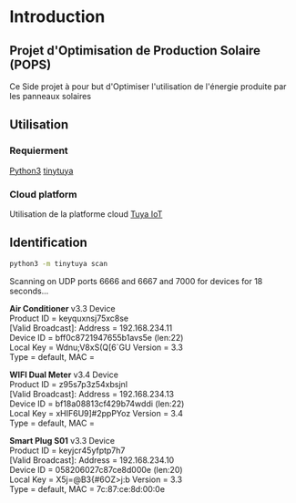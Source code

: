 # Introduction 


## Projet d'Optimisation de Production Solaire (POPS)

Ce Side projet à pour but d'Optimiser l'utilisation de l'énergie produite par les panneaux solaires

## Utilisation

### Requierment


[Python3](https://www.python.org/downloads/release/python-31013/) 
[tinytuya](https://github.com/jasonacox/tinytuya)

### Cloud platform

Utilisation de la platforme cloud [Tuya IoT](https://iot.tuya.com/) 


## Identification


```bash
python3 -m tinytuya scan
```

Scanning on UDP ports 6666 and 6667 and 7000 for devices for 18 seconds...

**Air Conditioner**
v3.3 Device   
Product ID = keyquxnsj75xc8se  
[Valid Broadcast]:
    Address = 192.168.234.11   
    Device ID = bff0c8721947655b1avs5e (len:22)  
    Local Key = Wdnu;V8xS(Q[6`GU 
    Version = 3.3  
    Type = default, 
    MAC = 


**WIFI Dual Meter**
v3.4 Device   
Product ID = z95s7p3z54xbsjnl  
[Valid Broadcast]:
    Address = 192.168.234.13   
    Device ID = bf18a08813cf429b74wddi (len:22)  
    Local Key = xHIF6U9]#2ppPYoz 
    Version = 3.4  
    Type = default, 
    MAC = 


**Smart Plug S01**
v3.3 Device   
Product ID = keyjcr45yfptp7h7  
[Valid Broadcast]:
    Address = 192.168.234.10   
    Device ID = 058206027c87ce8d000e (len:20)  
    Local Key = X5j=@B3{#6OZ>j:b
    Version = 3.3  
    Type = default, 
    MAC = 7c:87:ce:8d:00:0e
